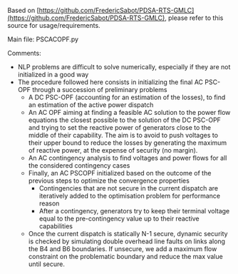 Based on [https://github.com/FredericSabot/PDSA-RTS-GMLC](https://github.com/FredericSabot/PDSA-RTS-GMLC), please refer to this source for usage/requirements.

Main file: PSCACOPF.py

Comments:
- NLP problems are difficult to solve numerically, especially if they are not initialized in a good way
- The procedure followed here consists in initializing the final AC PSC-OPF through a succession of preliminary problems
  * A DC PSC-OPF (accounting for an estimation of the losses), to find an estimation of the active power dispatch
  * An AC OPF aiming at finding a feasible AC solution to the power flow equations the closest possible to the solution of the DC PSC-OPF and trying to set the reactive power of generators close to the middle of their capability. The aim is to avoid to push voltages to their upper bound to reduce the losses by generating the maximum of reactive power, at the expense of security (no margin).
  * An AC contingency analysis to find voltages and power flows for all the considered contingency cases
  * Finally, an AC PSCOPF initialized based on the outcome of the previous steps to optimize the convergence properties
    * Contingencies that are not secure in the current dispatch are iteratively added to the optimisation problem for performance reason
    * After a contingency, generators try to keep their terminal voltage equal to the pre-contingency value up to their reactive capabilities
  * Once the current dispatch is statically N-1 secure, dynamic security is checked by simulating double overhead line faults on links along the B4 and B6 boundaries. If unsecure, we add a maximum flow constraint on the problematic boundary and reduce the max value until secure.